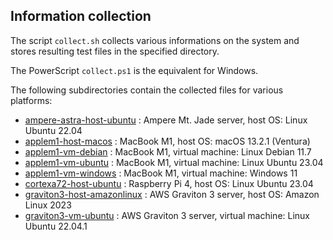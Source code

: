 ## Information collection

The script `collect.sh` collects various informations on the system
and stores resulting test files in the specified directory.

The PowerScript `collect.ps1` is the equivalent for Windows.

The following subdirectories contain the collected files for various platforms:

- [ampere-astra-host-ubuntu](ampere-astra-host-ubuntu) : Ampere Mt. Jade server, host OS: Linux Ubuntu 22.04
- [applem1-host-macos](applem1-host-macos) :  MacBook M1, host OS: macOS 13.2.1 (Ventura)
- [applem1-vm-debian](applem1-vm-debian) : MacBook M1, virtual machine: Linux Debian 11.7
- [applem1-vm-ubuntu](applem1-vm-ubuntu) : MacBook M1, virtual machine: Linux Ubuntu 23.04
- [applem1-vm-windows](applem1-vm-windows) : MacBook M1, virtual machine: Windows 11
- [cortexa72-host-ubuntu](cortexa72-host-ubuntu) : Raspberry Pi 4, host OS: Linux Ubuntu 23.04
- [graviton3-host-amazonlinux](graviton3-host-amazonlinux) : AWS Graviton 3 server, host OS: Amazon Linux 2023
- [graviton3-vm-ubuntu](graviton3-vm-ubuntu) : AWS Graviton 3 server, virtual machine: Linux Ubuntu 22.04.1
